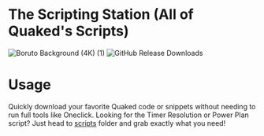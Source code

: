 # The Scripting Station (All of Quaked's Scripts)
![Boruto Background (4K) (1)](https://github.com/user-attachments/assets/2a1bb4d1-eda7-45df-9485-962bdce10f40)
![GitHub Release Downloads](https://img.shields.io/github/downloads/QuakedK/Scripting-Station/total)

# Usage
Quickly download your favorite Quaked code or snippets without needing to run full tools like Oneclick.
Looking for the Timer Resolution or Power Plan script? Just head to [scripts](https://github.com/QuakedK/Scripting-Station/tree/main/Scripts) folder and grab exactly what you need!

